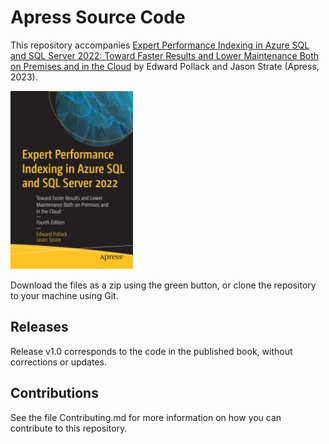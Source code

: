 # Apress Source Code

This repository accompanies [Expert Performance Indexing in Azure SQL and SQL Server 2022: Toward Faster Results and Lower Maintenance Both on Premises and in the Cloud](https://www.link.springer.com/book/10.1007/9781484292143) 
by Edward Pollack and Jason Strate (Apress, 2023).

[comment]: #cover
![Cover image](9781484292143.JPG)

Download the files as a zip using the green button, or clone the repository to your machine using Git.

## Releases

Release v1.0 corresponds to the code in the published book, without corrections or updates.

## Contributions

See the file Contributing.md for more information on how you can contribute to this repository.
